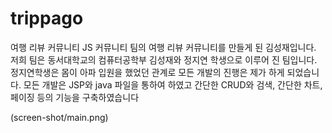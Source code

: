 # trippago
여행 리뷰 커뮤니티
JS 커뮤니티 팀의 여행 리뷰 커뮤니티를 만들게 된 김성재입니다.
저희 팀은 동서대학교의 컴퓨터공학부 김성재와 정지연 학생으로 이루어 진 팀입니다.
정지연학생은 몸이 아파 입원을 했었던 관계로 모든 개발의 진행은 제가 하게 되었습니다.
모든 개발은 JSP와 java 파일을 통하여 하였고 간단한 CRUD와 검색, 간단한 차트, 페이징 등의 기능을 구축하였습니다

(screen-shot/main.png)

